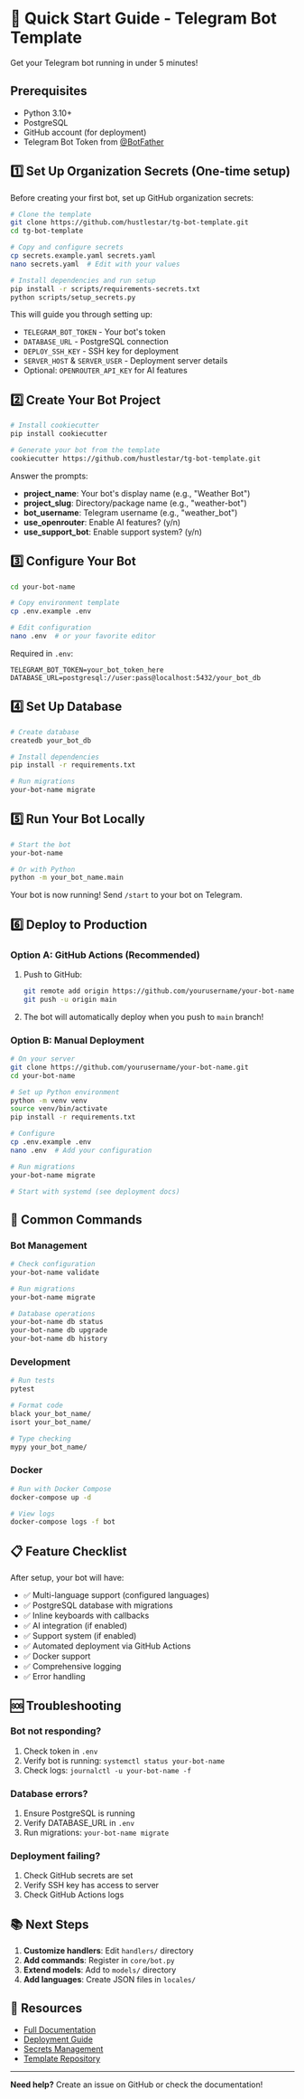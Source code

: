 # 🚀 Quick Start Guide - Telegram Bot Template

Get your Telegram bot running in under 5 minutes!

## Prerequisites

- Python 3.10+
- PostgreSQL
- GitHub account (for deployment)
- Telegram Bot Token from [@BotFather](https://t.me/botfather)

## 1️⃣ Set Up Organization Secrets (One-time setup)

Before creating your first bot, set up GitHub organization secrets:

```bash
# Clone the template
git clone https://github.com/hustlestar/tg-bot-template.git
cd tg-bot-template

# Copy and configure secrets
cp secrets.example.yaml secrets.yaml
nano secrets.yaml  # Edit with your values

# Install dependencies and run setup
pip install -r scripts/requirements-secrets.txt
python scripts/setup_secrets.py
```

This will guide you through setting up:
- `TELEGRAM_BOT_TOKEN` - Your bot's token
- `DATABASE_URL` - PostgreSQL connection
- `DEPLOY_SSH_KEY` - SSH key for deployment
- `SERVER_HOST` & `SERVER_USER` - Deployment server details
- Optional: `OPENROUTER_API_KEY` for AI features

## 2️⃣ Create Your Bot Project

```bash
# Install cookiecutter
pip install cookiecutter

# Generate your bot from the template
cookiecutter https://github.com/hustlestar/tg-bot-template.git
```

Answer the prompts:
- **project_name**: Your bot's display name (e.g., "Weather Bot")
- **project_slug**: Directory/package name (e.g., "weather-bot")
- **bot_username**: Telegram username (e.g., "weather_bot")
- **use_openrouter**: Enable AI features? (y/n)
- **use_support_bot**: Enable support system? (y/n)

## 3️⃣ Configure Your Bot

```bash
cd your-bot-name

# Copy environment template
cp .env.example .env

# Edit configuration
nano .env  # or your favorite editor
```

Required in `.env`:
```env
TELEGRAM_BOT_TOKEN=your_bot_token_here
DATABASE_URL=postgresql://user:pass@localhost:5432/your_bot_db
```

## 4️⃣ Set Up Database

```bash
# Create database
createdb your_bot_db

# Install dependencies
pip install -r requirements.txt

# Run migrations
your-bot-name migrate
```

## 5️⃣ Run Your Bot Locally

```bash
# Start the bot
your-bot-name

# Or with Python
python -m your_bot_name.main
```

Your bot is now running! Send `/start` to your bot on Telegram.

## 6️⃣ Deploy to Production

### Option A: GitHub Actions (Recommended)

1. Push to GitHub:
   ```bash
   git remote add origin https://github.com/yourusername/your-bot-name.git
   git push -u origin main
   ```

2. The bot will automatically deploy when you push to `main` branch!

### Option B: Manual Deployment

```bash
# On your server
git clone https://github.com/yourusername/your-bot-name.git
cd your-bot-name

# Set up Python environment
python -m venv venv
source venv/bin/activate
pip install -r requirements.txt

# Configure
cp .env.example .env
nano .env  # Add your configuration

# Run migrations
your-bot-name migrate

# Start with systemd (see deployment docs)
```

## 🎯 Common Commands

### Bot Management
```bash
# Check configuration
your-bot-name validate

# Run migrations
your-bot-name migrate

# Database operations
your-bot-name db status
your-bot-name db upgrade
your-bot-name db history
```

### Development
```bash
# Run tests
pytest

# Format code
black your_bot_name/
isort your_bot_name/

# Type checking
mypy your_bot_name/
```

### Docker
```bash
# Run with Docker Compose
docker-compose up -d

# View logs
docker-compose logs -f bot
```

## 📋 Feature Checklist

After setup, your bot will have:

- ✅ Multi-language support (configured languages)
- ✅ PostgreSQL database with migrations
- ✅ Inline keyboards with callbacks
- ✅ AI integration (if enabled)
- ✅ Support system (if enabled)
- ✅ Automated deployment via GitHub Actions
- ✅ Docker support
- ✅ Comprehensive logging
- ✅ Error handling

## 🆘 Troubleshooting

### Bot not responding?
1. Check token in `.env`
2. Verify bot is running: `systemctl status your-bot-name`
3. Check logs: `journalctl -u your-bot-name -f`

### Database errors?
1. Ensure PostgreSQL is running
2. Verify DATABASE_URL in `.env`
3. Run migrations: `your-bot-name migrate`

### Deployment failing?
1. Check GitHub secrets are set
2. Verify SSH key has access to server
3. Check GitHub Actions logs

## 📚 Next Steps

1. **Customize handlers**: Edit `handlers/` directory
2. **Add commands**: Register in `core/bot.py`
3. **Extend models**: Add to `models/` directory
4. **Add languages**: Create JSON files in `locales/`

## 🔗 Resources

- [Full Documentation](README.md)
- [Deployment Guide](deployment/README.md)
- [Secrets Management](scripts/SECRETS_README.md)
- [Template Repository](https://github.com/hustlestar/tg-bot-template)

---

**Need help?** Create an issue on GitHub or check the documentation!